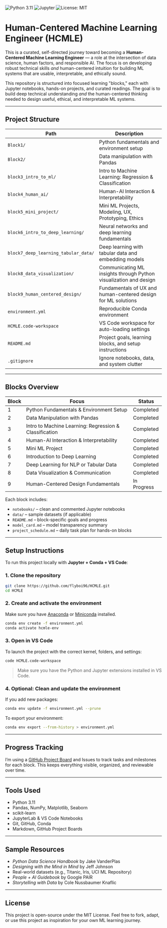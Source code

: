 ![Python 3.11](https://img.shields.io/badge/python-3.11-blue)
![Jupyter](https://img.shields.io/badge/Jupyter-Notebook-orange)
![License: MIT](https://img.shields.io/badge/License-MIT-yellow.svg)

# Human-Centered Machine Learning Engineer (HCMLE)

This is a curated, self-directed journey toward becoming a **Human-Centered Machine Learning Engineer** — a role at the intersection of data science, human factors, and responsible AI. The focus is on developing robust technical skills *and* human-centered intuition for building ML systems that are usable, interpretable, and ethically sound.

This repository is structured into focused learning "blocks," each with Jupyter notebooks, hands-on projects, and curated readings. The goal is to build deep technical understanding *and* the human-centered thinking needed to design useful, ethical, and interpretable ML systems.

---


## Project Structure

| Path                      | Description                                      |
|---------------------------|--------------------------------------------------|
| `Block1/`                 | Python fundamentals and environment setup        |
| `Block2/`                 | Data manipulation with Pandas                    |
| `block3_intro_to_ml/`     | Intro to Machine Learning: Regression & Classification |
| `block4_human_ai/`        | Human-AI Interaction & Interpretability          |
| `block5_mini_project/`        | Mini ML Projects, Modeling, UX, Prototyping, Ethics |
| `block6_intro_to_deep_learning/`     | Neural networks and deep learning fundamentals |
| `block7_deep_learning_tabular_data/`     | Deep learning with tabular data and embedding models |
| `block8_data_visualization/`     | Communicating ML insights through Python visualization and design |
| `block9_human_centered_design/`     | Fundamentals of UX and human-centered design for ML solutions |
| `environment.yml`         | Reproducible Conda environment                   |
| `HCMLE.code-workspace`    | VS Code workspace for auto-loading settings      |
| `README.md`               | Project goals, learning blocks, and setup instructions |
| `.gitignore`              | Ignore notebooks, data, and system clutter       |

---

## Blocks Overview

| Block | Focus                                               | Status        |
|-------|-----------------------------------------------------|---------------|
| 1     | Python Fundamentals & Environment Setup              | Completed   |
| 2     | Data Manipulation with Pandas                        | Completed   |
| 3     | Intro to Machine Learning: Regression & Classification | Completed   |
| 4     | Human-AI Interaction & Interpretability              | Completed   |
| 5    | Mini ML Project                                       | Completed   |
| 6     | Introduction to Deep Learning                        | Completed   |
| 7     | Deep Learning for NLP or Tabular Data                | Completed   |
| 8     | Data Visualization & Communication                   | Completed     |
| 9     | Human-Centered Design Fundamentals                   | In Progress     |

Each block includes:
- `notebooks/` – clean and commented Jupyter notebooks  
- `data/` – sample datasets (if applicable)  
- `README.md` – block-specific goals and progress  
- `model_card.md` – model transparency summary  
- `project_schedule.md` – daily task plan for hands-on blocks

---

## Setup Instructions

To run this project locally with **Jupyter + Conda + VS Code**:

### 1. Clone the repository

```bash
git clone https://github.com/flyboi96/HCMLE.git
cd HCMLE
```

### 2. Create and activate the environment

Make sure you have [Anaconda](https://www.anaconda.com/) or [Miniconda](https://docs.conda.io/en/latest/miniconda.html) installed.

```bash
conda env create -f environment.yml
conda activate hcmle-env
```

### 3. Open in VS Code

To launch the project with the correct kernel, folders, and settings:

```bash
code HCMLE.code-workspace
```

> Make sure you have the Python and Jupyter extensions installed in VS Code.

### 4. Optional: Clean and update the environment

If you add new packages:

```bash
conda env update -f environment.yml --prune
```

To export your environment:

```bash
conda env export --from-history > environment.yml
```

---

## Progress Tracking

I’m using a [GitHub Project Board](https://github.com/flyboi96/HCMLE/projects) and Issues to track tasks and milestones for each block. This keeps everything visible, organized, and reviewable over time.

---

## Tools Used

- Python 3.11
- Pandas, NumPy, Matplotlib, Seaborn
- scikit-learn
- JupyterLab & VS Code Notebooks
- Git, GitHub, Conda
- Markdown, GitHub Project Boards

---

## Sample Resources

- *Python Data Science Handbook* by Jake VanderPlas  
- *Designing with the Mind in Mind* by Jeff Johnson  
- Real-world datasets (e.g., Titanic, Iris, UCI ML Repository)  
- *People + AI Guidebook* by Google PAIR  
- *Storytelling with Data* by Cole Nussbaumer Knaflic

---

## License

This project is open-source under the MIT License.
Feel free to fork, adapt, or use this project as inspiration for your own ML learning journey.
